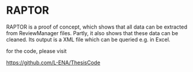 # RAPTOR
RAPTOR is a proof of concept, which shows that all data can be extracted from ReviewManager files. Partly, it also shows that these data can be cleaned. Its output is a XML file which can be queried e.g. in Excel.

for the code, please visit

https://github.com/L-ENA/ThesisCode
